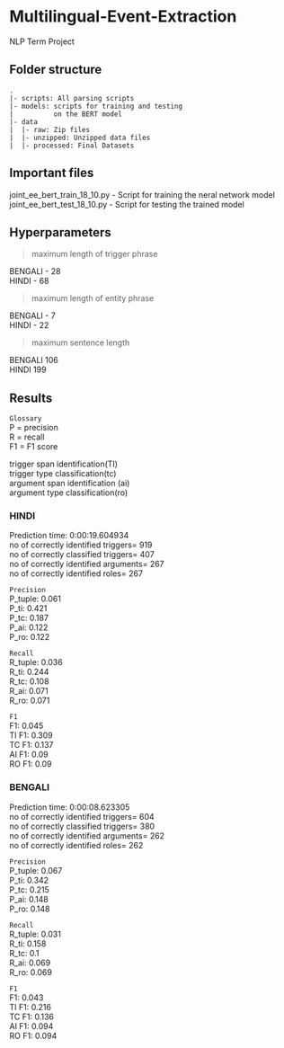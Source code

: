 # Multilingual-Event-Extraction

NLP Term Project

## Folder structure

```
.
|- scripts: All parsing scripts
|- models: scripts for training and testing 
|          on the BERT model
|- data
|  |- raw: Zip files
|  |- unzipped: Unzipped data files
|  |- processed: Final Datasets
```

## Important files
joint_ee_bert_train_18_10.py - Script for training the neral network model \
joint_ee_bert_test_18_10.py - Script for testing the trained model

## Hyperparameters

> maximum length of trigger phrase

BENGALI - 28 \
HINDI - 68

> maximum length of entity phrase

BENGALI - 7  \
HINDI - 22 

> maximum sentence length

BENGALI 106 \
HINDI 199

## Results

```Glossary```\
P = precision\
R = recall\
F1 = F1 score

trigger span identification(TI)\
trigger type classification(tc)\
argument span identification (ai)\
argument type classification(ro)

### HINDI

Prediction time:  0:00:19.604934\
no of correctly identified triggers= 919\
no of correctly classified triggers= 407\
no of correctly identified arguments= 267\
no of correctly identified roles= 267

```Precision```\
P_tuple:  0.061\
P_ti:  0.421\
P_tc:  0.187\
P_ai:  0.122\
P_ro:  0.122

```Recall```\
R_tuple:  0.036\
R_ti:  0.244\
R_tc:  0.108\
R_ai:  0.071\
R_ro:  0.071

```F1```\
F1:  0.045\
TI F1:  0.309\
TC F1:  0.137\
AI F1:  0.09\
RO F1:  0.09

### BENGALI

Prediction time:  0:00:08.623305\
no of correctly identified triggers= 604\
no of correctly classified triggers= 380\
no of correctly identified arguments= 262\
no of correctly identified roles= 262

```Precision```\
P_tuple:  0.067\
P_ti:  0.342\
P_tc:  0.215\
P_ai:  0.148\
P_ro:  0.148

```Recall```\
R_tuple:  0.031\
R_ti:  0.158\
R_tc:  0.1\
R_ai:  0.069\
R_ro:  0.069

```F1```\
F1:  0.043\
TI F1:  0.216\
TC F1:  0.136\
AI F1:  0.094\
RO F1:  0.094

